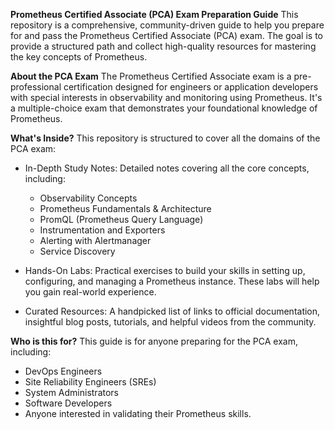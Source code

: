 **Prometheus Certified Associate (PCA) Exam Preparation Guide**
This repository is a comprehensive, community-driven guide to help you prepare for and pass the Prometheus Certified Associate (PCA) exam. The goal is to provide a structured path and collect high-quality resources for mastering the key concepts of Prometheus.

**About the PCA Exam**
The Prometheus Certified Associate exam is a pre-professional certification designed for engineers or application developers with special interests in observability and monitoring using Prometheus. It's a multiple-choice exam that demonstrates your foundational knowledge of Prometheus.

**What's Inside?**
This repository is structured to cover all the domains of the PCA exam:

- In-Depth Study Notes: Detailed notes covering all the core concepts, including:
    - Observability Concepts
    - Prometheus Fundamentals & Architecture
    - PromQL (Prometheus Query Language)
    - Instrumentation and Exporters
    - Alerting with Alertmanager
    - Service Discovery

- Hands-On Labs: Practical exercises to build your skills in setting up, configuring, and managing a Prometheus instance. These labs will help you gain real-world experience.
- Curated Resources: A handpicked list of links to official documentation, insightful blog posts, tutorials, and helpful videos from the community.

**Who is this for?**
This guide is for anyone preparing for the PCA exam, including:
- DevOps Engineers
- Site Reliability Engineers (SREs)
- System Administrators
- Software Developers
- Anyone interested in validating their Prometheus skills.
